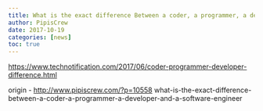 ```yaml
---
title: What is the exact difference Between a coder, a programmer, a developer and a software engineer
author: PipisCrew
date: 2017-10-19
categories: [news]
toc: true
---
```


https://www.technotification.com/2017/06/coder-programmer-developer-difference.html

origin - http://www.pipiscrew.com/?p=10558 what-is-the-exact-difference-between-a-coder-a-programmer-a-developer-and-a-software-engineer